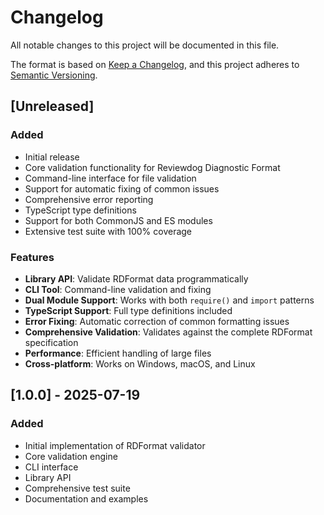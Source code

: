 # Changelog

All notable changes to this project will be documented in this file.

The format is based on [Keep a Changelog](https://keepachangelog.com/en/1.0.0/),
and this project adheres to [Semantic Versioning](https://semver.org/spec/v2.0.0.html).

## [Unreleased]

### Added
- Initial release
- Core validation functionality for Reviewdog Diagnostic Format
- Command-line interface for file validation
- Support for automatic fixing of common issues
- Comprehensive error reporting
- TypeScript type definitions
- Support for both CommonJS and ES modules
- Extensive test suite with 100% coverage

### Features
- **Library API**: Validate RDFormat data programmatically
- **CLI Tool**: Command-line validation and fixing
- **Dual Module Support**: Works with both `require()` and `import` patterns
- **TypeScript Support**: Full type definitions included
- **Error Fixing**: Automatic correction of common formatting issues
- **Comprehensive Validation**: Validates against the complete RDFormat specification
- **Performance**: Efficient handling of large files
- **Cross-platform**: Works on Windows, macOS, and Linux

## [1.0.0] - 2025-07-19

### Added
- Initial implementation of RDFormat validator
- Core validation engine
- CLI interface
- Library API
- Comprehensive test suite
- Documentation and examples
